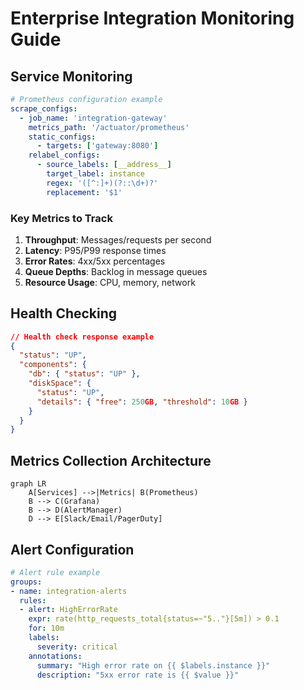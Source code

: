 # Enterprise Integration Monitoring Guide

## Service Monitoring
```yaml
# Prometheus configuration example
scrape_configs:
  - job_name: 'integration-gateway'
    metrics_path: '/actuator/prometheus'
    static_configs:
      - targets: ['gateway:8080']
    relabel_configs:
      - source_labels: [__address__]
        target_label: instance
        regex: '([^:]+)(?::\d+)?'
        replacement: '$1'
```

### Key Metrics to Track
1. **Throughput**: Messages/requests per second
2. **Latency**: P95/P99 response times
3. **Error Rates**: 4xx/5xx percentages
4. **Queue Depths**: Backlog in message queues
5. **Resource Usage**: CPU, memory, network

## Health Checking
```json
// Health check response example
{
  "status": "UP",
  "components": {
    "db": { "status": "UP" },
    "diskSpace": { 
      "status": "UP",
      "details": { "free": 250GB, "threshold": 10GB }
    }
  }
}
```

## Metrics Collection Architecture
```mermaid
graph LR
    A[Services] -->|Metrics| B(Prometheus)
    B --> C(Grafana)
    B --> D(AlertManager)
    D --> E[Slack/Email/PagerDuty]
```

## Alert Configuration
```yaml
# Alert rule example
groups:
- name: integration-alerts
  rules:
  - alert: HighErrorRate
    expr: rate(http_requests_total{status=~"5.."}[5m]) > 0.1
    for: 10m
    labels:
      severity: critical
    annotations:
      summary: "High error rate on {{ $labels.instance }}"
      description: "5xx error rate is {{ $value }}"